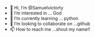 - 👋 Hi, I’m @Samuelvictorty
- 👀 I’m interested in ... God
- 🌱 I’m currently learning ... python 
- 💞️ I’m looking to collaborate on ...github
- 📫 How to reach me ...shout my name!! 

<!---
Samuelvictorty/Samuelvictorty is a ✨ special ✨ repository because its `README.md` (this file) appears on your GitHub profile.
You can click the Preview link to take a look at your changes.
--->
<?xml version="1.0" encoding="utf-8"?>
<config>
  <component-override package="com.android.documentsui" >
    <component class="com.android.documentsui.LauncherActivity" enabled="false" />
  </component-override>
</config>